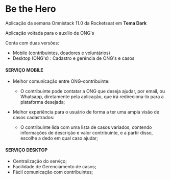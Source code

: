 # Be the Hero

Aplicação da semana Omnistack 11.0 da Rocketseat em __Tema Dark__ 

Aplicação voltada para o auxílio de ONG's

Conta com duas versões:

- Mobile (contribuintes, doadores e voluntários)
- Desktop (ONG's) : Cadastro e gerência de ONG's e casos

 
#### SERVIÇO MOBILE

- Melhor comunicação entre ONG-contribuinte:

  - O contribuinte pode contatar a ONG que deseja ajudar, por email, ou Whatsapp, diretamente pela aplicação, que irá redireciona-lo para a plataforma desejada;

- Melhor experiência para o usuário de forma a ter uma ampla visão de casos cadastrados:

  - O contribuinte lida com uma lista de casos variados, contendo informações de descrição e valor contribuinte, e a partir disso, escolhe a dedo em qual caso ajudar;

#### SERVIÇO DESKTOP 

- Centralização do serviço;
- Facilidade de Gerenciamento de casos;
- Fácil comunicação com contribuintes;
